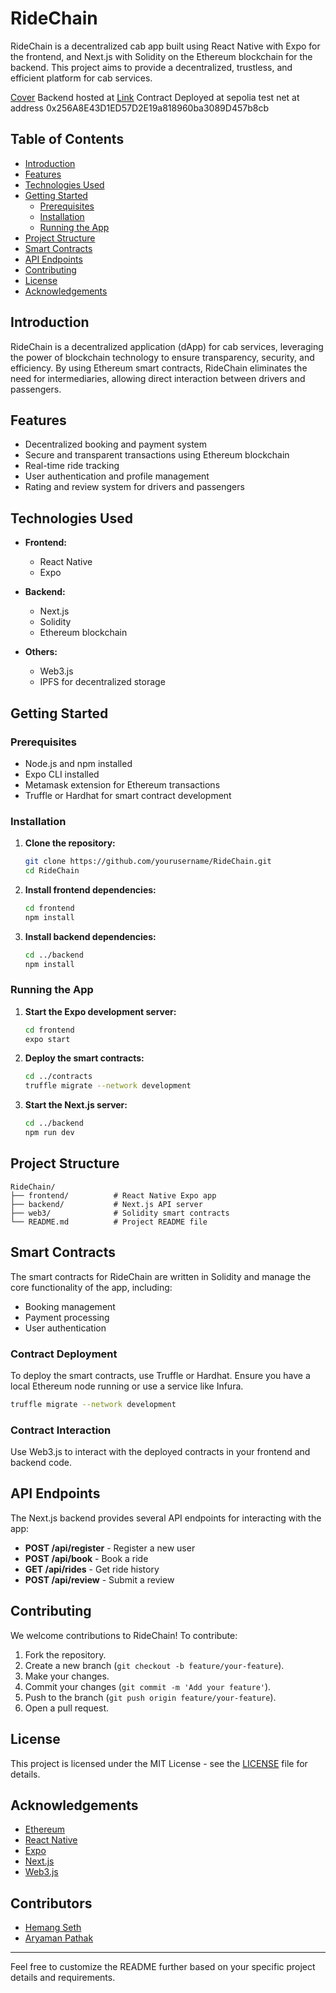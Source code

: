 

# RideChain

RideChain is a decentralized cab app built using React Native with Expo for the frontend, and Next.js with Solidity on the Ethereum blockchain for the backend. This project aims to provide a decentralized, trustless, and efficient platform for cab services.

<!-- add photo -->

[Cover]("cover_image.png")
Backend hosted at [Link](https://ride-chain.vercel.app/)
Contract Deployed at sepolia test net at address 0x256A8E43D1ED57D2E19a818960ba3089D457b8cb 

## Table of Contents

- [Introduction](#introduction)
- [Features](#features)
- [Technologies Used](#technologies-used)
- [Getting Started](#getting-started)
  - [Prerequisites](#prerequisites)
  - [Installation](#installation)
  - [Running the App](#running-the-app)
- [Project Structure](#project-structure)
- [Smart Contracts](#smart-contracts)
- [API Endpoints](#api-endpoints)
- [Contributing](#contributing)
- [License](#license)
- [Acknowledgements](#acknowledgements)

## Introduction

RideChain is a decentralized application (dApp) for cab services, leveraging the power of blockchain technology to ensure transparency, security, and efficiency. By using Ethereum smart contracts, RideChain eliminates the need for intermediaries, allowing direct interaction between drivers and passengers.

## Features

- Decentralized booking and payment system
- Secure and transparent transactions using Ethereum blockchain
- Real-time ride tracking
- User authentication and profile management
- Rating and review system for drivers and passengers

## Technologies Used

- **Frontend:**
  - React Native
  - Expo

- **Backend:**
  - Next.js
  - Solidity
  - Ethereum blockchain

- **Others:**
  - Web3.js
  - IPFS for decentralized storage

## Getting Started

### Prerequisites

- Node.js and npm installed
- Expo CLI installed
- Metamask extension for Ethereum transactions
- Truffle or Hardhat for smart contract development

### Installation

1. **Clone the repository:**
   ```sh
   git clone https://github.com/yourusername/RideChain.git
   cd RideChain
   ```

2. **Install frontend dependencies:**
   ```sh
   cd frontend
   npm install
   ```

3. **Install backend dependencies:**
   ```sh
   cd ../backend
   npm install
   ```

### Running the App

1. **Start the Expo development server:**
   ```sh
   cd frontend
   expo start
   ```

2. **Deploy the smart contracts:**
   ```sh
   cd ../contracts
   truffle migrate --network development
   ```

3. **Start the Next.js server:**
   ```sh
   cd ../backend
   npm run dev
   ```

## Project Structure

```plaintext
RideChain/
├── frontend/          # React Native Expo app
├── backend/           # Next.js API server
├── web3/              # Solidity smart contracts
└── README.md          # Project README file
```

## Smart Contracts

The smart contracts for RideChain are written in Solidity and manage the core functionality of the app, including:

- Booking management
- Payment processing
- User authentication

### Contract Deployment

To deploy the smart contracts, use Truffle or Hardhat. Ensure you have a local Ethereum node running or use a service like Infura.

```sh
truffle migrate --network development
```

### Contract Interaction

Use Web3.js to interact with the deployed contracts in your frontend and backend code.

## API Endpoints

The Next.js backend provides several API endpoints for interacting with the app:

- **POST /api/register** - Register a new user
- **POST /api/book** - Book a ride
- **GET /api/rides** - Get ride history
- **POST /api/review** - Submit a review

## Contributing

We welcome contributions to RideChain! To contribute:

1. Fork the repository.
2. Create a new branch (`git checkout -b feature/your-feature`).
3. Make your changes.
4. Commit your changes (`git commit -m 'Add your feature'`).
5. Push to the branch (`git push origin feature/your-feature`).
6. Open a pull request.

## License

This project is licensed under the MIT License - see the [LICENSE](LICENSE) file for details.

## Acknowledgements

- [Ethereum](https://ethereum.org/)
- [React Native](https://reactnative.dev/)
- [Expo](https://expo.dev/)
- [Next.js](https://nextjs.org/)
- [Web3.js](https://web3js.readthedocs.io/)

## Contributors 

- [Hemang Seth](https://github.com/Hemang-2004)
- [Aryaman Pathak](https://github.com/Aryamanpathak2022/)

---

Feel free to customize the README further based on your specific project details and requirements.
